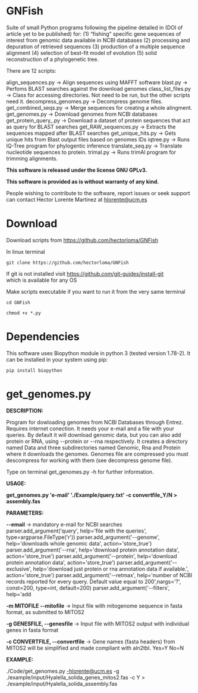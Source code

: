 # GNFish
Suite of small Python programs following the pipeline detailed in (DOI of article yet to be published) for:
(1) “fishing” specific gene sequences of interest from genomic data available in NCBI databases
(2) processing and depuration of retrieved sequences
(3) production of a multiple sequence alignment
(4) selection of best-fit model of evolution
(5) solid reconstruction of a phylogenetic tree.

There are 12 scripts:

align_sequences.py -> Align sequences using MAFFT software
blast.py -> Perfoms BLAST searches against the download genomes
class_list_files.py -> Class for accessing directories. Not need to be run, but the other scripts need it.
decompress_genomes.py -> Decompress genome files.
get_combined_seqs.py -> Merge sequences for creating a whole alingment.
get_genomes.py -> Download genomes from NCBI databases
get_protein_query_.py -> Download a dataset of protein sequences that act as query for BLAST searches
get_RAW_sequences.py -> Extracts the sequences mapped after BLAST searches
get_unique_hits.py -> Gets unique hits from Blast output files based on genomes IDs
iqtree.py -> Runs IQ-Tree program for phylogentic inference
translate_seq.py -> Translate nucleotide sequences to protein.
trimal.py -> Runs trimAl program for trimming alignments.

**This software is released under the license GNU GPLv3.**

**This software is provided as is without warranty of any kind.** 

People wishing to contribute to the software, report issues or seek support can contact Hector Lorente Martinez at hlorente@ucm.es


# Download

Download scripts from https://github.com/hectorloma/GNFish

In linux terminal

```
git clone https://github.com/hectorloma/GNFish
```

If git is not installed visit https://github.com/git-guides/install-git  
which is available for any OS

Make scripts executable if you want to run it from the very same terminal

```
cd GNFish
```

```
chmod +x *.py
```

# Dependencies

This software uses Biopython module in python 3 (tested version 1.78-2). It can be installed in your system using pip:

```
pip install biopython 
```

# get_genomes.py

**DESCRIPTION:**

Program for dowloading genomes from NCBI Databases through Entrez. Requires internet conection.
It needs your e-mail and a file with your queries. By default it will download genomic data, but you can also add protein or RNA, using --protein or --rna respectively.
It creates a directory named Data and three subdirectories named Genomic, Rna and Protein where it downloads the genomes.
Genomes file are compressed you must descompress for working with them (see decompress genome file).

Type on terminal get_genomes.py -h for further information.

**USAGE:**


**get_genomes.py 'e-mail' './Example/query.txt' -c convertfile_Y/N > assembly.fas**


**PARAMETERS:**

**--email** -> mandatory e-mail for NCBI searches
	parser.add_argument('query', help='file with the queries', type=argparse.FileType('r'))
	parser.add_argument('--genome', help='downloads whole genomic data', action='store_true')
	parser.add_argument('--rna', help='download protein annotation data', action='store_true')
	parser.add_argument('--protein', help='download protein annotation data', action='store_true')
	parser.add_argument('--exclusive', help='download just protein or rna annotation data if available.', action='store_true')
	parser.add_argument('--retmax', help='number of NCBI records reported for every query. Default value equal to 200',nargs='?', const=200, type=int, default=200)
	parser.add_argument('--filters', help='add

**-m MITOFILE --mitofile** -> Input file with mitogenome sequence in fasta format, as submitted to MITOS2

**-g GENESFILE, --genesfile** -> Input file with MITOS2 output with individual genes in fasta format

**-c CONVERTFILE, --convertfile** -> Gene names (fasta headers) from MITOS2 will be simplified and made compliant with aln2tbl. Yes=Y No=N

**EXAMPLE:**



./Code/get_genomes.py -hlorente@ucm.es -g ./example/input/Hyalella_solida_genes_mitos2.fas -c Y > ./example/input/Hyalella_solida_assembly.fas


